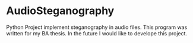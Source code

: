 # AudioSteganography
Python Project implement steganography in audio files.
This program was written for my BA thesis. In the future I would like to develope this project.
